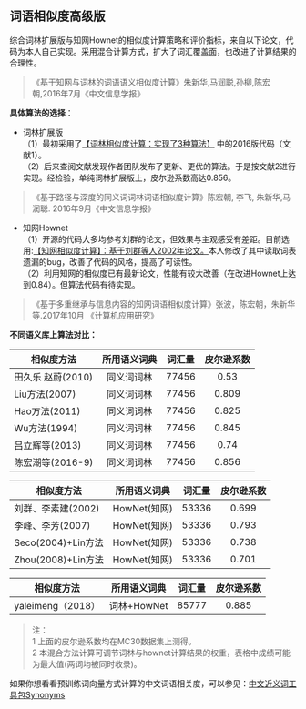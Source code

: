 ## 词语相似度高级版
综合词林扩展版与知网Hownet的相似度计算策略和评价指标，来自以下论文，代码为本人自己实现。采用混合计算方式，扩大了词汇覆盖面，也改进了计算结果的合理性。</br>
> 《基于知网与词林的词语语义相似度计算》朱新华,马润聪,孙柳,陈宏朝,2016年7月《中文信息学报》</br>

**具体算法的选择**：</br>
+ 词林扩展版</br>
（1）最初采用了[【词林相似度计算：实现了3种算法】](https://github.com/ashengtx/CilinSimilarity)
中的2016版代码（文献1）。</br>
（2）后来查阅文献发现作者团队发布了更新、更优的算法。于是按文献2进行实现。经检验，单纯词林扩展版上，皮尔逊系数高达0.856。
> 《基于路径与深度的同义词词林词语相似度计算》陈宏朝, 李飞, 朱新华,马润聪. 2016年9月《中文信息学报》</br>

+ 知网Hownet</br>
（1）开源的代码大多均参考刘群的论文，但效果与主观感受有差距。目前选用:[【知网相似度计算】：基于刘群等人2002年论文。](https://github.com/240400968/hownet-similarity)本人修改了其中读取词表遗漏的bug，改善了代码的风格，提高了可读性。</br>
（2）利用知网的相似度已有最新论文，性能有较大改善（在改进Hownet上达到0.84）。但算法代码有待实现。
> 《基于多重继承与信息内容的知网词语相似度计算》张波，陈宏朝，朱新华等.2017年10月 《计算机应用研究》</br>

**不同语义库上算法对比：**

|相似度方法|所用语义词典|词汇量|皮尔逊系数|
|------------|:--:|:-:|:-:|
|田久乐 赵蔚(2010)	|同义词词林	|77456	|0.53|
|Liu方法(2007)	|同义词词林|	77456|	0.809|
|Hao方法(2011)	|同义词词林|	77456|	0.825|
|Wu方法(1994)	|同义词词林|	77456	|0.845|
|吕立辉等(2013)	|同义词词林	|77456|	0.74|
|陈宏潮等(2016-9)	|同义词词林|	77456|	0.856|

|相似度方法|所用语义词典|词汇量|皮尔逊系数|
|------------|---------|:-:|:-:|
|刘群、李素建(2002)|HowNet(知网)|	53336|	0.699|
|李峰、李芳(2007)|	HowNet(知网)|	53336|	0.793|
|Seco(2004)+Lin方法|HowNet(知网)|	53336|	0.738|
|Zhou(2008)+Lin方法|HowNet(知网)|	53336	|0.701|

|相似度方法|所用语义词典|词汇量|皮尔逊系数|
|------------|---------|:-:|:-:|
|yaleimeng（2018）|词林+HowNet|85777	|0.885|
>注：</br>
1 上面的皮尔逊系数均在MC30数据集上测得。</br>
2 本混合方法计算可调节词林与hownet计算结果的权重，表格中成绩可能为最大值(两词均被同时收录)。</br>

如果你想看看预训练词向量方式计算的中文词语相关度，可以参见：[中文近义词工具包Synonyms](https://github.com/huyingxi/Synonyms)
